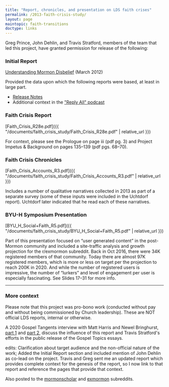 ```yaml
---
title: "Report, chronicles, and presentation on LDS faith crises"
permalink: /2013-faith-crisis-study/
layout: page
maintopic: faith-transitions
doctype: links
---
```


Greg Prince, John Dehlin, and Travis Stratford, members of the team that led this project, have granted permission for release of the following:

### Initial Report

[Understanding Mormon Disbelief](http://www.whymormonsquestion.org/wp-content/uploads/2012/05/Survey-Results_Understanding-Mormon-Disbelief-Mar20121.pdf) (March 2012)

Provided the data upon which the following reports were based, at least in large part.

* [Release Notes](http://www.whymormonsquestion.org/survey-results/)
* Additional context in the ["Reply All" podcast](https://www.gimletmedia.com/reply-all/55-no-doubt)

### Faith Crisis Report 

[Faith_Crisis_R28e.pdf]({{ "/documents/faith_crisis_study/Faith_Crisis_R28e.pdf" | relative_url }})

For context, please see the Prologue on page iii (pdf pg. 3) and Project Impetus & Background on pages 135–139 (pdf pgs. 68–70).

### Faith Crisis Chronicles

[Faith_Crisis_Accounts_R3.pdf]({{ "/documents/faith_crisis_study/Faith_Crisis_Accounts_R3.pdf" | relative_url }})

Includes a number of qualitative narratives collected in 2013 as part of a separate survey (some of these inputs were included in the Uchtdorf report).  Uchtdorf later indicated that he read each of these narratives.

### BYU-H Symposium Presentation

[BYU_H_Social+Faith_R5.pdf]({{ "/documents/faith_crisis_study/BYU_H_Social+Faith_R5.pdf" | relative_url }})

Part of this presentation focused on “user generated content” in the post-Mormon community and included a site-traffic analysis and growth projection for the r/exmormon subreddit. Back in Oct 2016, there were 34K registered members of that community. Today there are almost 97K registered members, which is more or less on target per the projection to reach 200K in 2020. And while the number of registered users is impressive, the number of “lurkers” and level of engagement per user is especially fascinating. See Slides 17–31 for more info.

---

### More context

Please note that this project was pro-bono work (conducted without pay and without being commissioned by Church leadership).  These are NOT official LDS reports, internal or otherwise.

A 2020 Gospel Tangents interview with Matt Harris and Newel Bringhurst, [part 1](https://www.youtube.com/watch?v=q9FmzCJVXw4) and [part 2](https://www.youtube.com/watch?v=hfHJxARWvy0), discuss the influence of this report and Travis Stratford's efforts in the public release of the Gospel Topics essays.

edits: Clarification about target audience and the non-official nature of the work; Added the Initial Report section and included mention of John Dehlin as co-lead on the project.  Travis and Greg sent me an updated report which provides complete context for the genesis of the report, so I now link to that report and reference the pages that provide that context.

Also posted to the [mormonscholar](https://www.reddit.com/r/mormonscholar/comments/9sgdvt/release_of_report_chronicles_and_presentation_on/) and [exmormon](https://www.reddit.com/r/exmormon/comments/9sgh3k/release_of_report_chronicles_and_presentation_on/) subreddits.
